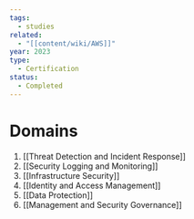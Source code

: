 ```yaml
---
tags:
  - studies
related:
  - "[[content/wiki/AWS]]"
year: 2023
type:
  - Certification
status:
  - Completed
---
```

# Domains

1. [[Threat Detection and Incident Response]]
2. [[Security Logging and Monitoring]]
3. [[Infrastructure Security]]
4. [[Identity and Access Management]]
5. [[Data Protection]]
6. [[Management and Security Governance]]
